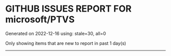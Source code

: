 
# GITHUB ISSUES REPORT FOR microsoft/PTVS


Generated on 2022-12-16 using: stale=30, all=0


Only showing items that are new to report in past 1 day(s)


---
